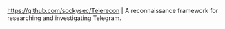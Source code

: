 https://github.com/sockysec/Telerecon | A reconnaissance framework for researching and investigating Telegram.
